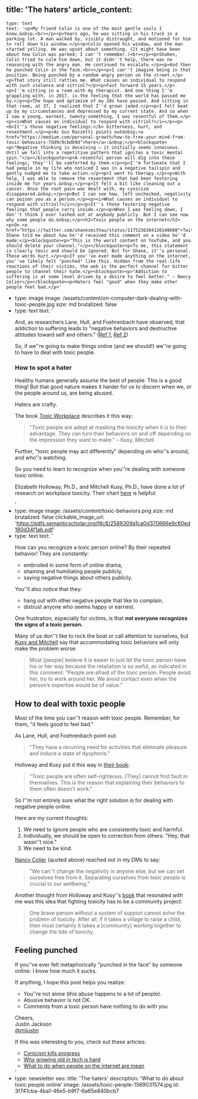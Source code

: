 title: 'The haters'
article_content:
  -
    type: text
    text: '<p>My friend Colin is one of the most gentle souls I know.&nbsp;<br></p><p>Years ago, he was sitting in his truck in a parking lot. A man walked by, visibly distraught, and motioned for him to roll down his window.</p><p>Colin opened his window, and the man started yelling. He was upset about something. (It might have been about how Colin was parked; I can''t remember.)<br></p><p>Shaken, Colin tried to calm him down, but it didn''t help, there was no reasoning with the angry man. He continued to escalate.</p><p>And then he punched Colin in the face.<br></p><p>I can''t imagine being in that position. Being punched by a random angry person on the street.</p><p>That story still rattles me. What causes an individual to respond with such violence and vitriol?</p><p>Fast forward 15 years.</p><p>I''m sitting in a room with my therapist. And one thing I''m grappling with, in 2017, is the feeling that the world has passed me by.</p><p>The hope and optimism of my 20s have passed. And sitting in that room, at 37, I realized that I''d grown jaded.</p><p>I felt beat up by my circumstances and depressed by my current state. And so when I saw a young, earnest, twenty-something, I was resentful of them.</p><p><i>What causes an individual to respond with vitriol?</i></p><p><b>It''s those negative feelings:</b> bitterness, hurt, and resentment.</p><p>As Gus Razzetti points out&nbsp;<a href="https://medium.com/personal-growth/how-to-free-your-mind-from-toxic-behaviors-7dd9c9cbdb9d">here</a>:&nbsp;</p><blockquote><p>"Negative thinking is deceiving — it initially seems innocuous. Until we fall into a repetitive pattern that ignites a toxic mental spin."</p></blockquote><p>A resentful person will dig into these feelings; they''ll be comforted by them.</p><p>I''m fortunate that I had people in my life who noticed I was in a negative tailspin and gently nudged me to take action.</p><p>I went to therapy.</p><p>With help, I was able to remove the resentment that had been festering inside me for years.&nbsp;</p><p>It felt a bit like cleaning out a cancer. Once the root pain was dealt with, my cynicism disappeared.&nbsp;</p><p>But I can see how, left unchecked, negativity can poison you as a person.</p><p><i>What causes an individual to respond with vitriol?</i></p><p>It''s those festering negative feelings that people carry inside.</p><p>When I was feeling down, I don''t think I ever lashed out at anybody publicly. But I can see now why some people do.&nbsp;</p><h2>Toxic people on the internet</h2><p>On <a href="https://twitter.com/shanesmithau/status/1175236304126148608">Twitter</a>, Shane told me about how he''d received this comment on a video he''d made:</p><blockquote><p>"This is the worst content on YouTube, and you should delete your channel."</p></blockquote><p>To me, this statement is clearly toxic and should be ignored. But for Shane, it''s personal. These words hurt.</p><p>If you''ve ever made anything on the internet, you''ve likely felt "punched" like this. Hidden from the real-life reactions of their victims, the web is the perfect channel for bitter people to channel their hate.</p><blockquote><p>"Addiction to suffering is at some level driven by a desire to feel better." – Nancy Colier</p></blockquote><p>Haters feel "good" when they make other people feel bad.</p>'
  -
    type: image
    image: /assets/content/on-computer-dark-dealing-with-toxic-people.jpg
    size: md
    brutalized: false
  -
    type: text
    text: '<p>And, as researchers Lane, Hull, and Foehrenbach have observed, that addiction to suffering leads to "negative behaviors and destructive attitudes toward self and others." (<a href="http://www.pep-web.org/document.php?id=psar.078.0391a">Ref 1</a>,&nbsp;<a href="https://www.ncbi.nlm.nih.gov/pubmed/1763149">Ref 2</a>)</p><p>So, if we''re going to make things online (and we should!) we''re going to have to deal with toxic people.</p><h3>How to spot a hater</h3><p>Healthy humans generally assume the best of people. This is a good thing! But that good nature makes it harder for us to discern when we, or the people around us, are being abused.</p><p>Haters are crafty.&nbsp;</p><p>The book&nbsp;<a href="https://www.amazon.com/dp/B00263ZLGW/ref=cm_sw_r_tw_dp_U_x_AIwHDb4CJFW6Q">Toxic Workplace</a>&nbsp;describes it this way:</p><blockquote><p>"Toxic people are adept at masking the toxicity when it is to their advantage. They can turn their behaviors on and off depending on the impression they want to make." – Kusy, Mitchell&nbsp;</p></blockquote><p>Further, "toxic people may act differently" depending on who''s around, and who''s watching.</p><p>So you need to learn to recognize when you''re dealing with someone toxic online.</p><p>Elizabeth Holloway, Ph.D., and Mitchell Kusy, Ph.D., have done a lot of research on workplace toxicity. Their chart <a href="https://pdfs.semanticscholar.org/f4c8/2588309a1ca0d370666e9c60ed180d34f1ab.pdf">here</a> is helpful:</p>'
  -
    type: image
    image: /assets/content/toxic-behaviors.png
    size: md
    brutalized: false
    clickable_image_url: 'https://pdfs.semanticscholar.org/f4c8/2588309a1ca0d370666e9c60ed180d34f1ab.pdf'
  -
    type: text
    text: '<p>How can you recognize a toxic person online? By their repeated behavior! They are constantly:<br></p><ul><li>embroiled in some form of online drama,</li><li>shaming and humiliating people publicly,</li><li>saying negative things about others publicly.</li></ul><p>You''ll also notice that they:</p><ul><li>hang out with other negative people that like to complain,</li><li>distrust anyone who seems happy or earnest.</li></ul><p>One frustration, especially for victims, is that <b>not everyone recognizes the signs of a toxic person.</b></p><p>Many of us don''t like to rock the boat or call attention to ourselves, but <a href="https://www.amazon.com/dp/B00263ZLGW/ref=cm_sw_r_tw_dp_U_x_AIwHDb4CJFW6Q">Kusy and Mitchell</a> say that accommodating toxic behaviors will only make the problem worse:</p><blockquote><p>Most [people] believe it is easier to just let the toxic person have his or her way because the retaliation is so awful, as indicated in this comment: “People are afraid of the toxic person. People avoid her, try to work around her. We avoid contact even when the person’s expertise would be of value.”</p></blockquote><h2>How to deal with toxic people</h2><p>Most of the time you can''t reason with toxic people. Remember, for them, "it feels good to feel bad."&nbsp;<br></p><p>As Lane, Hull, and Foehrenbach point out:</p><blockquote><p>"They have a recurring need for activities that eliminate pleasure and induce a state of dysphoria."</p></blockquote><p>Holloway and Kusy put it this way in <a href="https://www.amazon.com/dp/B00263ZLGW/ref=cm_sw_r_tw_dp_U_x_AIwHDb4CJFW6Q">their book</a>:</p><blockquote><p>"Toxic people are often self-righteous. [They] cannot find fault in themselves. This is the reason that explaining their behaviors to them often doesn’t work."</p></blockquote><p>So I''m not entirely sure what the right solution is for dealing with negative people online.</p><p>Here are my current thoughts:</p><ol><li>We need to ignore people who are consistently toxic and harmful.</li><li>Individually, we should be open to correction from others: "Hey, that wasn''t nice."</li><li>We need to be kind.</li></ol><p><a href="https://twitter.com/ncolier">Nancy Colier</a> (quoted above) reached out in my DMs to say:</p><blockquote><p>"We can''t change the negativity in anyone else, but we can set ourselves free from it.  Separating ourselves from toxic people is crucial to our wellbeing."</p></blockquote><p>Another thought from Holloway and Kusy''s <a href="https://www.amazon.com/dp/B00263ZLGW/ref=cm_sw_r_tw_dp_U_x_AIwHDb4CJFW6Q">book</a> that resonated with me was this idea that fighting toxicity has to be a community project:</p><blockquote><p>One brave person without a system of support cannot solve the problem of toxicity. After all, if it takes a village to raise a child, then most certainly it takes a [community] working together to change the tide of toxicity.</p></blockquote><h2>Feeling punched</h2><p>If you''ve ever felt metaphorically "punched in the face" by someone online: I know how much it sucks.</p><p>If anything, I hope this post helps you realize:</p><ul><li>You''re not alone (this abuse happens to a lot of people).</li><li>Abusive behavior is not OK.</li><li>Comments from a toxic person have nothing to do with you</li></ul><p>Cheers,<br>Justin Jackson<br><a href="https://twitter.com/mijustin">@mijustin</a></p><p>If this was interesting to you, check out these articles:</p><ul><li><a href="https://justinjackson.ca/cynical">Cynicism kills progress</a></li><li><a href="https://justinjackson.ca/laracon">Why growing old in tech is hard</a></li><li><a href="https://justinjackson.ca/mean">What to do when people on the internet are mean</a></li></ul>'
  -
    type: newsletter
seo:
  title: 'The haters'
  description: 'What to do about toxic people online'
  image: /assets/toxic-people-1569031574.jpg
id: 3f741cba-4ba1-46e5-b9f7-6a65e840bcb7
